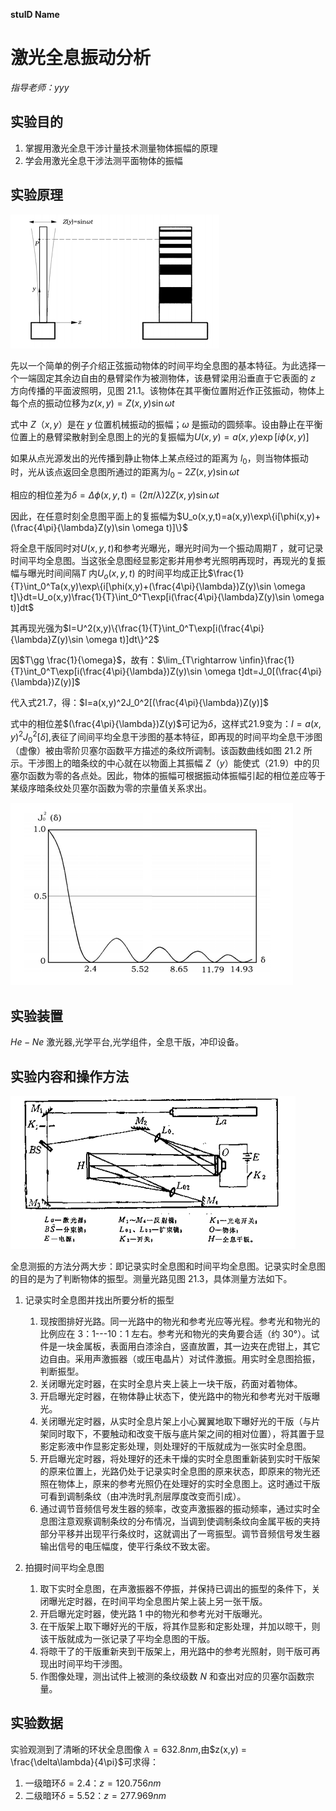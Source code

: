 **stuID Name**

# 激光全息振动分析
*指导老师：yyy*
## 实验目的

1. 掌握用激光全息干涉计量技术测量物体振幅的原理
2. 学会用激光全息干涉法测平面物体的振幅

## 实验原理

![](1.png)

先以一个简单的例子介绍正弦振动物体的时间平均全息图的基本特征。为此选择一个一端固定其余边自由的悬臂梁作为被测物体，该悬臂梁用沿垂直于它表面的 $z$ 方向传播的平面波照明，见图 21.1。该物体在其平衡位置附近作正弦振动，物体上每个点的振动位移为$z(x,y)=Z(x,y)\sin \omega t$

式中 $Z（x,y）$是在 $y$ 位置机械振动的振幅；$\omega$ 是振动的圆频率。设由静止在平衡位置上的悬臂梁散射到全息图上的光的复振幅为$U(x,y)=a(x,y)\exp [i\phi(x,y)]$

如果从点光源发出的光传播到静止物体上某点经过的距离为 $l_0$，则当物体振动时，光从该点返回全息图所通过的距离为$l_0-2Z(x,y)\sin \omega t$

相应的相位差为$\delta=\Delta \phi(x,y,t)=(2\pi/\lambda)2Z(x,y)\sin \omega t$

因此，在任意时刻全息图平面上的复振幅为$U_o(x,y,t)=a(x,y)\exp\{i[\phi(x,y)+(\frac{4\pi}{\lambda}Z(y)\sin \omega t)]\}$

将全息干版同时对$U(x, y,t)$和参考光曝光，曝光时间为一个振动周期$T$ ，就可记录时间平均全息图。当这张全息图经显影定影并用参考光照明再现时，再现光的复振幅与曝光时间间隔$T$ 内$U_o(x, y,t)$ 的时间平均成正比$\frac{1}{T}\int_0^Ta(x,y)\exp\{i[\phi(x,y)+(\frac{4\pi}{\lambda})Z(y)\sin \omega t]\}dt=U_o(x,y)\frac{1}{T}\int_0^T\exp[i(\frac{4\pi}{\lambda}Z(y)\sin \omega t)]dt$

其再现光强为$I=U^2(x,y)\{\frac{1}{T}\int_0^T\exp[i(\frac{4\pi}{\lambda}Z(y)\sin \omega t)]dt\}^2$

因$T\gg \frac{1}{\omega}$，故有：$\lim_{T\rightarrow \infin}\frac{1}{T}\int_0^T\exp[i(\frac{4\pi}{\lambda})Z(y)\sin \omega t]dt=J_0[(\frac{4\pi}{\lambda})Z(y)]$

代入式21.7，得：$I=a(x,y)^2J_0^2[(\frac{4\pi}{\lambda})Z(y)]$

式中的相位差$(\frac{4\pi}{\lambda})Z(y)$可记为$\delta$，这样式21.9变为：$I=a(x,y)^2J_0^2[\delta]$,表征了间间平均全息干涉图的基本特征，即再现的时间平均全息干涉图（虚像）被由零阶贝塞尔函数平方描述的条纹所调制。该函数曲线如图 21.2 所示。干涉图上的暗条纹的中心就在以物面上其振幅 $Z（y）$能使式（21.9）中的贝塞尔函数为零的各点处。因此，物体的振幅可根据振动体振幅引起的相位差应等于某级序暗条纹处贝塞尔函数为零的宗量值关系求出。

![](2.png)

## 实验装置

$He-Ne$ 激光器,光学平台,光学组件，全息干版，冲印设备。

## 实验内容和操作方法

![](3.png)

全息测振的方法分两大步：即记录实时全息图和时间平均全息图。记录实时全息图的目的是为了判断物体的振型。测量光路见图 21.3，具体测量方法如下。

1. 记录实时全息图并找出所要分析的振型
   1. 现按图排好光路。同一光路中的物光和参考光应等光程。参考光和物光的比例应在 3：1---10：1 左右。参考光和物光的夹角要合适（约 30°）。试件是一块金属板，表面用白漆涂白，竖直放置，其一边夹在虎钳上，其它边自由。采用声激振器（或压电晶片）对试件激振。用实时全息图拾振，判断振型。
   2. 关闭曝光定时器，在实时全息片夹上装上一块干版，药面对着物体。
   3. 开启曝光定时器，在物体静止状态下，使光路中的物光和参考光对干版曝光。
   4. 关闭曝光定时器，从实时全息片架上小心翼翼地取下曝好光的干版（与片架同时取下，不要触动和改变干版与底片架之间的相对位置），将其置于显影定影液中作显影定影处理，则处理好的干版就成为一张实时全息图。
   5. 开启曝光定时器，将处理好的还未干燥的实时全息图重新装到实时干版架的原来位置上，光路仍处于记录实时全息图的原来状态，即原来的物光还照在物体上，原来的参考光照仍在处理好的实时全息图上。这时通过干版可看到调制条纹（由冲洗时乳剂层厚度改变而引成）。
   6. 通过调节音频信号发生器的频率，改变声激振器的振动频率，通过实时全息图注意观察调制条纹的分布情况，当调到使调制条纹向金属平板的夹持部分平移并出现平行条纹时，这就调出了一弯振型。调节音频信号发生器输出信号的电压幅度，使平行条纹不致太密。 

2. 拍摄时间平均全息图
   1. 取下实时全息图，在声激振器不停振，并保持已调出的振型的条件下，关闭曝光定时器，在时间平均全息图片架上装上另一张干版。
   2. 开启曝光定时器，使光路 1 中的物光和参考光对干版曝光。
   3. 在干版架上取下曝好光的干版，将其作显影和定影处理，并加以晾干，则该干版就成为一张记录了平均全息图的干版。
   4. 将晾干了的干版重新夹到干版架上，用光路中的参考光照射，则干版可再现出时间平均干涉图。
   5. 作图像处理，测出试件上被测的条纹级数 $N$ 和查出对应的贝塞尔函数宗量。
## 实验数据
   实验观测到了清晰的环状全息图像
   $\lambda = 632.8nm$,由$z(x,y) = \frac{\delta\lambda}{4\pi}$可求得：
   1. 一级暗环$\delta = 2.4$：$z = 120.756nm$
   2. 二级暗环$\delta = 5.52$：$z = 277.969nm$